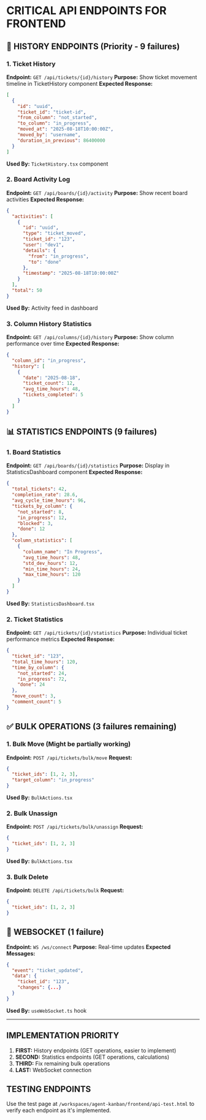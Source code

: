 # CRITICAL API ENDPOINTS FOR FRONTEND

## 🔴 HISTORY ENDPOINTS (Priority - 9 failures)

### 1. Ticket History

**Endpoint:** `GET /api/tickets/{id}/history`
**Purpose:** Show ticket movement timeline in TicketHistory component
**Expected Response:**

```json
[
  {
    "id": "uuid",
    "ticket_id": "ticket-id",
    "from_column": "not_started",
    "to_column": "in_progress",
    "moved_at": "2025-08-18T10:00:00Z",
    "moved_by": "username",
    "duration_in_previous": 86400000
  }
]
```

**Used By:** `TicketHistory.tsx` component

### 2. Board Activity Log

**Endpoint:** `GET /api/boards/{id}/activity`
**Purpose:** Show recent board activities
**Expected Response:**

```json
{
  "activities": [
    {
      "id": "uuid",
      "type": "ticket_moved",
      "ticket_id": "123",
      "user": "dev1",
      "details": {
        "from": "in_progress",
        "to": "done"
      },
      "timestamp": "2025-08-18T10:00:00Z"
    }
  ],
  "total": 50
}
```

**Used By:** Activity feed in dashboard

### 3. Column History Statistics

**Endpoint:** `GET /api/columns/{id}/history`
**Purpose:** Show column performance over time
**Expected Response:**

```json
{
  "column_id": "in_progress",
  "history": [
    {
      "date": "2025-08-18",
      "ticket_count": 12,
      "avg_time_hours": 48,
      "tickets_completed": 5
    }
  ]
}
```

## 📊 STATISTICS ENDPOINTS (9 failures)

### 1. Board Statistics

**Endpoint:** `GET /api/boards/{id}/statistics`
**Purpose:** Display in StatisticsDashboard component
**Expected Response:**

```json
{
  "total_tickets": 42,
  "completion_rate": 28.6,
  "avg_cycle_time_hours": 96,
  "tickets_by_column": {
    "not_started": 8,
    "in_progress": 12,
    "blocked": 3,
    "done": 12
  },
  "column_statistics": [
    {
      "column_name": "In Progress",
      "avg_time_hours": 48,
      "std_dev_hours": 12,
      "min_time_hours": 24,
      "max_time_hours": 120
    }
  ]
}
```

**Used By:** `StatisticsDashboard.tsx`

### 2. Ticket Statistics

**Endpoint:** `GET /api/tickets/{id}/statistics`
**Purpose:** Individual ticket performance metrics
**Expected Response:**

```json
{
  "ticket_id": "123",
  "total_time_hours": 120,
  "time_by_column": {
    "not_started": 24,
    "in_progress": 72,
    "done": 24
  },
  "move_count": 3,
  "comment_count": 5
}
```

## ✅ BULK OPERATIONS (3 failures remaining)

### 1. Bulk Move (Might be partially working)

**Endpoint:** `POST /api/tickets/bulk/move`
**Request:**

```json
{
  "ticket_ids": [1, 2, 3],
  "target_column": "in_progress"
}
```

**Used By:** `BulkActions.tsx`

### 2. Bulk Unassign

**Endpoint:** `POST /api/tickets/bulk/unassign`
**Request:**

```json
{
  "ticket_ids": [1, 2, 3]
}
```

**Used By:** `BulkActions.tsx`

### 3. Bulk Delete

**Endpoint:** `DELETE /api/tickets/bulk`
**Request:**

```json
{
  "ticket_ids": [1, 2, 3]
}
```

## 🔌 WEBSOCKET (1 failure)

**Endpoint:** `WS /ws/connect`
**Purpose:** Real-time updates
**Expected Messages:**

```json
{
  "event": "ticket_updated",
  "data": {
    "ticket_id": "123",
    "changes": {...}
  }
}
```

**Used By:** `useWebSocket.ts` hook

---

## IMPLEMENTATION PRIORITY

1. **FIRST:** History endpoints (GET operations, easier to implement)
2. **SECOND:** Statistics endpoints (GET operations, calculations)
3. **THIRD:** Fix remaining bulk operations
4. **LAST:** WebSocket connection

## TESTING ENDPOINTS

Use the test page at `/workspaces/agent-kanban/frontend/api-test.html` to verify each endpoint as it's implemented.
